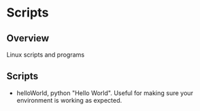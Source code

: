 # Scripts 

## Overview 
Linux scripts and programs

## Scripts 
* helloWorld, python "Hello World". Useful for making sure your environment is working as expected. 
